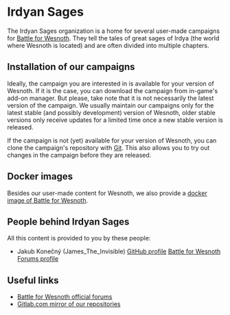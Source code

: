Irdyan Sages
============

The Irdyan Sages organization is a home for several user-made campaigns for [Battle for Wesnoth](https://www.wesnoth.org). They tell the tales of great sages of Irdya (the world where Wesnoth is located) and are often divided into multiple chapters.

Installation of our campaigns
-----------------------------

Ideally, the campaign you are interested in is available for your version of Wesnoth. If it is the case, you can download the campaign from in-game's add-on manager. But please, take note that it is not necessarily the latest version of the campaign. We usually maintain our campaigns only for the latest stable (and possibly development) version of Wesnoth, older stable versions only receive updates for a limited time once a new stable version is released.

If the campaign is not (yet) available for your version of Wesnoth, you can clone the campaign's repository with [Git](https://git-scm.com). This also allows you to try out changes in the campaign before they are released.

Docker images
-------------

Besides our user-made content for Wesnoth, we also provide a [docker image of Battle for Wesnoth](https://hub.docker.com/r/konecnyjakub/wesnoth).

People behind Irdyan Sages
--------------------------

All this content is provided to you by these people:

* Jakub Konečný (James_The_Invisible) [GitHub profile](https://github.com/konecnyjakub) [Battle for Wesnoth Forums profile](https://forums.wesnoth.org/memberlist.php?mode=viewprofile&u=132573)

Useful links
------------

* [Battle for Wesnoth official forums](https://forums.wesnoth.org)
* [Gitlab.com mirror of our repositories](https://gitlab.com/irdyansages)
